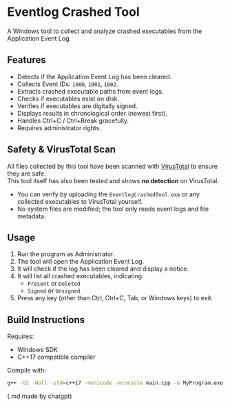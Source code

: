 # Eventlog Crashed Tool

A Windows tool to collect and analyze crashed executables from the Application Event Log.

## Features

- Detects if the Application Event Log has been cleared.
- Collects Event IDs: `1000`, `1001`, `1002`.
- Extracts crashed executable paths from event logs.
- Checks if executables exist on disk.
- Verifies if executables are digitally signed.
- Displays results in chronological order (newest first).
- Handles Ctrl+C / Ctrl+Break gracefully.
- Requires administrator rights.

## Safety & VirusTotal Scan

All files collected by this tool have been scanned with [VirusTotal](https://www.virustotal.com/gui/file/9f3e9c08d8507a9dc6c5545ddd5864b9673b33c8281c9357d67fc26bd64a82cc/detection) to ensure they are safe.  
This tool itself has also been tested and shows **no detection** on VirusTotal.

- You can verify by uploading the `EventlogCrashedTool.exe` or any collected executables to VirusTotal yourself.
- No system files are modified; the tool only reads event logs and file metadata.
  
## Usage

1. Run the program as Administrator.
2. The tool will open the Application Event Log.
3. It will check if the log has been cleared and display a notice.
4. It will list all crashed executables, indicating:
   - `Present` or `Deleted`
   - `Signed` or `Unsigned`
5. Press any key (other than Ctrl, Ctrl+C, Tab, or Windows keys) to exit.

## Build Instructions

Requires:

- Windows SDK
- C++17 compatible compiler

Compile with:

```bash
g++ -O2 -Wall -std=c++17 -municode -mconsole main.cpp -o MyProgram.exe -ladvapi32 -lwintrust -s
```

(.md made by chatgpt)

